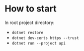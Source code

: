 # How to start

In root project directory:
- ```dotnet restore```
- ```dotnet dev-certs https --trust```
- ```dotnet run --project api```
